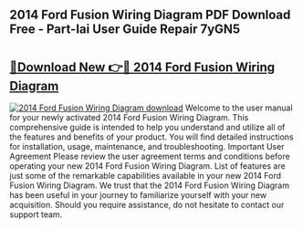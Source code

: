 ## 2014 Ford Fusion Wiring Diagram PDF Download Free - Part-Iai User Guide Repair 7yGN5

# <h2><a href="http://dfoozml.blite.top/?on=2014+Ford+Fusion+Wiring+Diagram">🔗Download New 👉🔴 2014 Ford Fusion Wiring Diagram</a></h2>

[![2014 Ford Fusion Wiring Diagram download](https://i.imgur.com/lujVjoI.png)](http://dfoozml.blite.top/?on=2014+Ford+Fusion+Wiring+Diagram)
Welcome to the user manual for your newly activated 2014 Ford Fusion Wiring Diagram. This comprehensive guide is intended to help you understand and utilize all of the features and benefits of your product. You will find detailed instructions for installation, usage, maintenance, and troubleshooting. Important User Agreement Please review the user agreement terms and conditions before operating your new 2014 Ford Fusion Wiring Diagram. List of features are just some of the remarkable capabilities available in your new 2014 Ford Fusion Wiring Diagram. We trust that the 2014 Ford Fusion Wiring Diagram has been useful in your journey to familiarize yourself with your new acquisition. Should you require assistance, do not hesitate to contact our support team.
